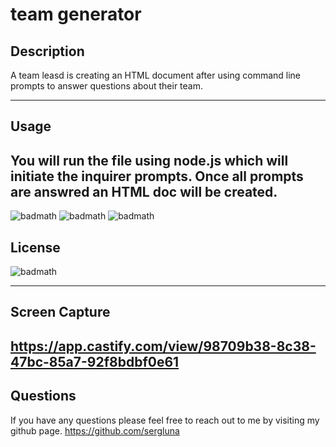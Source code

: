 # team generator

## Description
A team leasd is creating an HTML document after using command line prompts to answer questions about their team. 

---
## Usage
You will run the file using node.js which will initiate the inquirer prompts. Once all prompts are answred an HTML doc will be created. 
---

![badmath](https://img.shields.io/badge/Language-JavaScript-blue)
![badmath](https://img.shields.io/badge/Registry-npm-ff69b4)
![badmath](https://img.shields.io/badge/package-Inquirer-9cf)

## License
![badmath](https://img.shields.io/badge/License-MIT-red)

---
## Screen Capture
https://app.castify.com/view/98709b38-8c38-47bc-85a7-92f8bdbf0e61
---

## Questions

If you have any questions please feel free to reach out to me by visiting my github page.
https://github.com/sergluna




